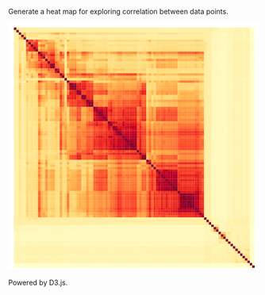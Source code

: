 Generate a heat map for exploring correlation between data points.

![Screenshot](https://raw.githubusercontent.com/arapat/d3heatmap/master/screenshot.png)

Powered by D3.js.

